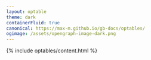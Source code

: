 ```yaml
---
layout: optable
theme: dark
containerFluid: true
canonical: https://max-m.github.io/gb-docs/optables/
ogimage: /assets/opengraph-image-dark.png
---
```


{% include optables/content.html %}
